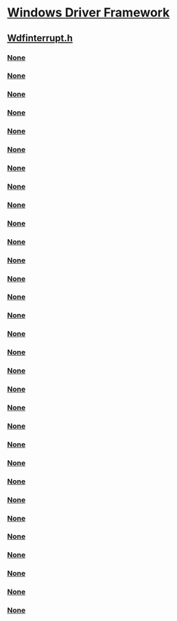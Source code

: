 # [Windows Driver Framework](../_wdf/index.md)
## [Wdfinterrupt.h](index.md)
### [None](../wdfinterrupt/nc-wdfinterrupt-evt_wdf_interrupt_disable.md)
### [None](../wdfinterrupt/nc-wdfinterrupt-evt_wdf_interrupt_dpc.md)
### [None](../wdfinterrupt/nc-wdfinterrupt-evt_wdf_interrupt_enable.md)
### [None](../wdfinterrupt/nc-wdfinterrupt-evt_wdf_interrupt_isr.md)
### [None](../wdfinterrupt/nc-wdfinterrupt-evt_wdf_interrupt_synchronize.md)
### [None](../wdfinterrupt/nc-wdfinterrupt-evt_wdf_interrupt_workitem.md)
### [None](../wdfinterrupt/nc-wdfinterrupt-pfn_wdfinterruptacquirelock.md)
### [None](../wdfinterrupt/nc-wdfinterrupt-pfn_wdfinterruptreleaselock.md)
### [None](../wdfinterrupt/ne-wdfinterrupt-_wdf_interrupt_polarity.md)
### [None](../wdfinterrupt/ne-wdfinterrupt-_wdf_interrupt_policy.md)
### [None](../wdfinterrupt/ne-wdfinterrupt-_wdf_interrupt_priority.md)
### [None](../wdfinterrupt/nf-wdfinterrupt-wdfinterruptcreate.md)
### [None](../wdfinterrupt/nf-wdfinterrupt-wdfinterruptdisable.md)
### [None](../wdfinterrupt/nf-wdfinterrupt-wdfinterruptenable.md)
### [None](../wdfinterrupt/nf-wdfinterrupt-wdfinterruptgetdevice.md)
### [None](../wdfinterrupt/nf-wdfinterrupt-wdfinterruptgetinfo.md)
### [None](../wdfinterrupt/nf-wdfinterrupt-wdfinterruptqueuedpcforisr.md)
### [None](../wdfinterrupt/nf-wdfinterrupt-wdfinterruptqueueworkitemforisr.md)
### [None](../wdfinterrupt/nf-wdfinterrupt-wdfinterruptreportactive.md)
### [None](../wdfinterrupt/nf-wdfinterrupt-wdfinterruptreportinactive.md)
### [None](../wdfinterrupt/nf-wdfinterrupt-wdfinterruptsetextendedpolicy.md)
### [None](../wdfinterrupt/nf-wdfinterrupt-wdfinterruptsetpolicy.md)
### [None](../wdfinterrupt/nf-wdfinterrupt-wdfinterruptsynchronize.md)
### [None](../wdfinterrupt/nf-wdfinterrupt-wdfinterrupttrytoacquirelock.md)
### [None](../wdfinterrupt/nf-wdfinterrupt-wdfinterruptwdmgetinterrupt.md)
### [None](../wdfinterrupt/nf-wdfinterrupt-wdf_interrupt_config_init.md)
### [None](../wdfinterrupt/nf-wdfinterrupt-wdf_interrupt_extended_policy_init.md)
### [None](../wdfinterrupt/nf-wdfinterrupt-wdf_interrupt_info_init.md)
### [None](../wdfinterrupt/ns-wdfinterrupt-_wdf_interrupt_config.md)
### [None](../wdfinterrupt/ns-wdfinterrupt-_wdf_interrupt_extended_policy.md)
### [None](../wdfinterrupt/ns-wdfinterrupt-_wdf_interrupt_info.md)
